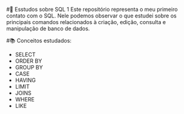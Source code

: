 #📌 Esstudos sobre SQL 1
Este repositório representa o meu primeiro contato com o SQL.
Nele podemos observar o que estudei sobre os principais comandos relacionados à criação, edição, consulta e manipulação de banco de dados.

#📚 Conceitos estudados:

- SELECT
- ORDER BY
- GROUP BY
- CASE
- HAVING
- LIMIT
- JOINS
- WHERE
- LIKE
